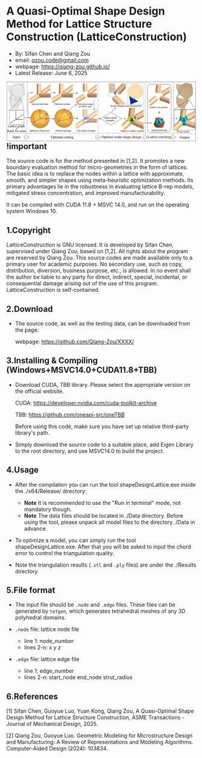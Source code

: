 # A Quasi-Optimal Shape Design Method for Lattice Structure Construction (LatticeConstruction)

- By: Sifan Chen and Qiang Zou
-  email: qzou.code@gmail.com
- webpage: https://qiang-zou.github.io/
- Latest Release: June 6, 2025

<img align="left" src="pipeline.png"> 
<br />

## !important
The source code is for the method presented in [1,2]. It promotes a new boundary evaluation method for micro-geometries in the form of lattices. The basic idea is to replace the nodes within a lattice with approximate, smooth, and simpler shapes using meta-heuristic optimization methods. Its primary advantages lie in the robustness in evaluating lattice B-rep models, mitigated stress concentration, and improved manufacturability.

It can be compiled with CUDA 11.8 + MSVC 14.0, and run on the operating system Windows 10.


1.Copyright
-----------
LatticeConstruction is GNU licensed. It is developed by Sifan Chen, supervised under Qiang Zou, based on [1,2]. All rights about the program are reserved by Qiang Zou. This source codes are made available only to a primary user for academic purposes. No secondary use, such as copy, distribution, diversion, business purpose, etc., is allowed. In no event shall the author be liable to any party for direct, indirect, special, incidental, or consequential damage arising out of the use of this program. LatticeConstruction is self-contained. 


2.Download
----------

- The source code, as well as the testing data, can be downloaded from the page: 
  
  webpage: https://github.com/Qiang-Zou/XXXX/


3.Installing & Compiling (Windows+MSVC14.0+CUDA11.8+TBB)
-------------------------------------------

- Download CUDA, TBB library. Please select the appropriate version on the official website.

  CUDA: https://developer.nvidia.com/cuda-toolkit-archive

  TBB: https://github.com/oneapi-src/oneTBB

  Before using this code, make sure you have set up relative third-party library's path.

- Simply download the source code to a suitable place, add Eigen Library to the root directory, and use MSVC14.0 to build the project.

4.Usage
-------

- After the compilation you can run the tool shapeDesignLattice.exe inside the ./x64/Release/ directory:

	- **Note** It is recommended to use the "Run in terminal" mode, not mandatory though.  
	- **Note** The data files should be located in ./Data directory. Before using the tool, please unpack all model files to the directory ./Data in advance.  

- To optimize a model, you can simply run the tool shapeDesignLattice.exe. After that you will be asked to input the chord error to control the triangulation quality.

- Note the triangulation results (`.stl` and `.ply` files) are under the ./Results directory.



5.File format
-------------

- The input file should be `.node` and `.edge` files. These files can be generated by `tetgen`, which generates tetrahedral meshes of any 3D polyhedral domains.
- `.node` file: lattice node file
  - line 1: node_number
  - lines 2-n: x y z

- `.edge` file: lattice edge file
  - line 1: edge_number
  - lines 2-n: start_node end_node strut_radius


6.References
-------------
[1] Sifan Chen, Guoyue Luo, Yuan Kong, Qiang Zou, A Quasi-Optimal Shape Design Method for Lattice Structure Construction, ASME Transactions - Journal of Mechanical Design, 2025.

[2] Qiang Zou, Guoyue Luo. Geometric Modeling for Microstructure Design and Manufacturing: A Review of Representations and Modeling Algorithms. Computer-Aided Design (2024): 103834.

